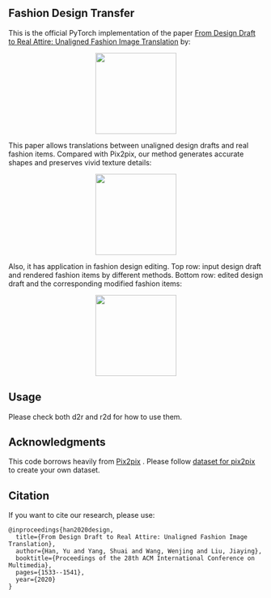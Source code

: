 ## Fashion Design Transfer

This is the official PyTorch implementation of the paper [From Design Draft to Real Attire: Unaligned Fashion Image Translation](https://victoriahy.github.io/FashionDesignTransfer/) by: 

<div align="center">
<img src="https://github.com/VictoriaHY/MM2020/blob/e6137ff65d971bd4316a74cc71285841e0f82b6e/pics/authors.jpg" height="160px">
</div>

This paper allows translations between unaligned design drafts and real fashion items. Compared with Pix2pix, our method generates accurate shapes and preserves vivid texture details:

<div align="center">
<img src="https://github.com/VictoriaHY/MM2020/blob/5633f4b26f86f3fd1bd5d99fa7ddde6e706a3c2b/pics/teaser1.jpg" height="160px">
</div>

Also, it has application in fashion design editing. Top row: input design draft and rendered fashion items by different methods. Bottom row: edited design draft and the corresponding modified fashion items:

<div align="center">
<img src="https://github.com/VictoriaHY/MM2020/blob/5633f4b26f86f3fd1bd5d99fa7ddde6e706a3c2b/pics/application.jpg" height="160px">
</div>

## Usage

Please check both d2r and r2d for how to use them.

## Acknowledgments

This code borrows heavily from [Pix2pix](https://github.com/junyanz/pytorch-CycleGAN-and-pix2pix) . Please follow [dataset for pix2pix](https://github.com/junyanz/pytorch-CycleGAN-and-pix2pix/blob/master/docs/tips.md) to create your own dataset.

## Citation

If you want to cite our research, please use:

```
@inproceedings{han2020design,
  title={From Design Draft to Real Attire: Unaligned Fashion Image Translation},
  author={Han, Yu and Yang, Shuai and Wang, Wenjing and Liu, Jiaying},
  booktitle={Proceedings of the 28th ACM International Conference on Multimedia},
  pages={1533--1541},
  year={2020}
}
```

